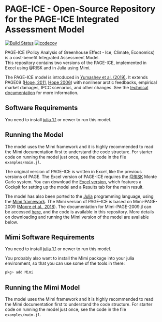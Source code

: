 # PAGE-ICE - Open-Source Repository for the PAGE-ICE Integrated Assessment Model

[![Build Status](https://travis-ci.org/openmodels/PAGE-ICE.svg?branch=master)](https://travis-ci.org/openmodels/PAGE-ICE)
[![codecov](https://codecov.io/gh/openmodels/PAGE-ICE/branch/master/graph/badge.svg)](https://codecov.io/gh/openmodels/PAGE-ICE)

PAGE-ICE (Policy Analysis of Greenhouse Effect - Ice, Climate,
Economics) is a cost-benefit Integrated Assessment Model.  
This repository contains two versions of the PAGE-ICE, implemented in
Excel using @RISK and in Julia using Mimi.

The PAGE-ICE model is introduced
in
[Yumashev et al. (2019)](https://www.nature.com/articles/s41467-019-09863-x#Sec14).
It extends PAGE09
([Hope, 2011](https://www.jbs.cam.ac.uk/fileadmin/user_upload/research/workingpapers/wp1104.pdf),
[Hope 2006](http://78.47.223.121:8080/index.php/iaj/article/view/227))
with nonlinear arctic feedbacks, empirical market damages, IPCC
scenarios, and other changes.  See
the
[technical documentation](https://github.com/openmodels/PAGE-ICE/blob/master/PAGE-ICE%20v6.22%20Technical%20Description%20-%20v%2024%20Apr%202019.pdf?raw=true) for
more information.

## Software Requirements
You need to install [julia 1.1](https://julialang.org) or newer to run this model.

## Running the Model
The model uses the Mimi framework and it is highly recommended to read the Mimi documentation first to understand the code structure. For starter code on running the model just once, see the code in the file `examples/main.jl`.

The original version of PAGE-ICE is written in Excel, like the
previous versions of PAGE.  The Excel version of PAGE-ICE requires
the [@RISK](https://www.palisade.com/risk/) Monte Carlo system.  You
can download
the
[Excel version](https://github.com/openmodels/PAGE-ICE/blob/master/PAGE-ICE%20v6.22%20Nonlinear%20Arctic%20Feedbacks%20-%20Default.xlsx?raw=true),
which features a Cockpit for setting up the model and a Results tab
for the main result.

The model has also been ported to the [Julia](https://julialang.org)
programming language, using
the [Mimi framework](https://www.mimiframework.org/).  The Mimi
version of PAGE-ICE is based on Mimi-PAGE-2009
([Moore et al., 2018](https://www.nature.com/articles/sdata2018187)).
The documentation for Mimi-PAGE-2009.jl can be
accessed
[here](https://github.com/openmodels/mimi-page-2020.jl), and
the code is available in this repository.  More
details on downloading and running the Mimi version of the model are
available below.

## Mimi Software Requirements

You need to install [julia 1.1](https://julialang.org) or newer to run
this model.

You probably also want to install the Mimi package into your julia environment,
so that you can use some of the tools in there:

```julia
pkg> add Mimi
```

## Running the Mimi Model
The model uses the Mimi framework and it is highly recommended to read the Mimi documentation first to understand the code structure. For starter code on running the model just once, see the code in the file `examples/main.jl`.

